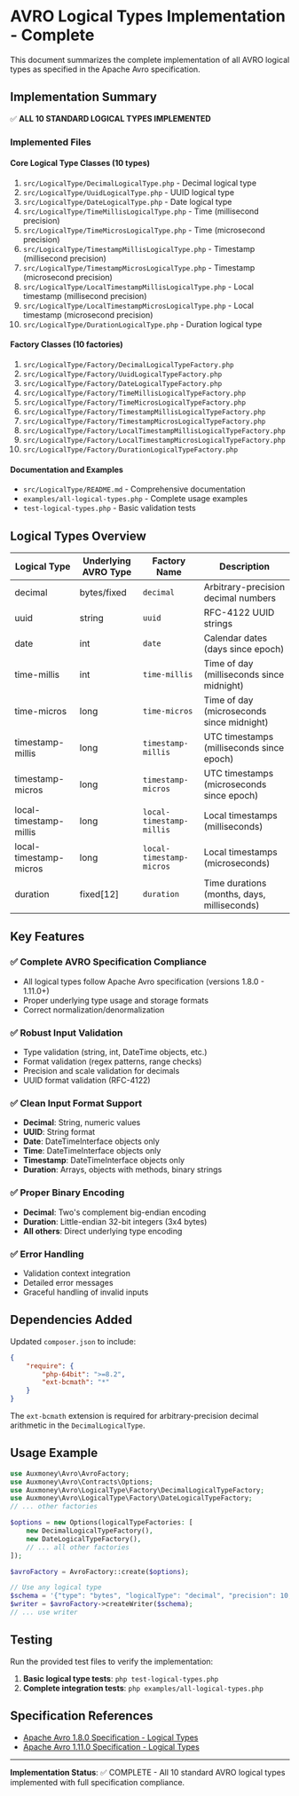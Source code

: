 # AVRO Logical Types Implementation - Complete

This document summarizes the complete implementation of all AVRO logical types as specified in the Apache Avro specification.

## Implementation Summary

✅ **ALL 10 STANDARD LOGICAL TYPES IMPLEMENTED**

### Implemented Files

#### Core Logical Type Classes (10 types)
1. `src/LogicalType/DecimalLogicalType.php` - Decimal logical type
2. `src/LogicalType/UuidLogicalType.php` - UUID logical type  
3. `src/LogicalType/DateLogicalType.php` - Date logical type
4. `src/LogicalType/TimeMillisLogicalType.php` - Time (millisecond precision)
5. `src/LogicalType/TimeMicrosLogicalType.php` - Time (microsecond precision)
6. `src/LogicalType/TimestampMillisLogicalType.php` - Timestamp (millisecond precision)
7. `src/LogicalType/TimestampMicrosLogicalType.php` - Timestamp (microsecond precision)
8. `src/LogicalType/LocalTimestampMillisLogicalType.php` - Local timestamp (millisecond precision)
9. `src/LogicalType/LocalTimestampMicrosLogicalType.php` - Local timestamp (microsecond precision)
10. `src/LogicalType/DurationLogicalType.php` - Duration logical type

#### Factory Classes (10 factories)
1. `src/LogicalType/Factory/DecimalLogicalTypeFactory.php`
2. `src/LogicalType/Factory/UuidLogicalTypeFactory.php`
3. `src/LogicalType/Factory/DateLogicalTypeFactory.php`
4. `src/LogicalType/Factory/TimeMillisLogicalTypeFactory.php`
5. `src/LogicalType/Factory/TimeMicrosLogicalTypeFactory.php`
6. `src/LogicalType/Factory/TimestampMillisLogicalTypeFactory.php`
7. `src/LogicalType/Factory/TimestampMicrosLogicalTypeFactory.php`
8. `src/LogicalType/Factory/LocalTimestampMillisLogicalTypeFactory.php`
9. `src/LogicalType/Factory/LocalTimestampMicrosLogicalTypeFactory.php`
10. `src/LogicalType/Factory/DurationLogicalTypeFactory.php`

#### Documentation and Examples
- `src/LogicalType/README.md` - Comprehensive documentation
- `examples/all-logical-types.php` - Complete usage examples
- `test-logical-types.php` - Basic validation tests

## Logical Types Overview

| Logical Type | Underlying AVRO Type | Factory Name | Description |
|-------------|---------------------|--------------|-------------|
| decimal | bytes/fixed | `decimal` | Arbitrary-precision decimal numbers |
| uuid | string | `uuid` | RFC-4122 UUID strings |
| date | int | `date` | Calendar dates (days since epoch) |
| time-millis | int | `time-millis` | Time of day (milliseconds since midnight) |
| time-micros | long | `time-micros` | Time of day (microseconds since midnight) |
| timestamp-millis | long | `timestamp-millis` | UTC timestamps (milliseconds since epoch) |
| timestamp-micros | long | `timestamp-micros` | UTC timestamps (microseconds since epoch) |
| local-timestamp-millis | long | `local-timestamp-millis` | Local timestamps (milliseconds) |
| local-timestamp-micros | long | `local-timestamp-micros` | Local timestamps (microseconds) |
| duration | fixed[12] | `duration` | Time durations (months, days, milliseconds) |

## Key Features

### ✅ Complete AVRO Specification Compliance
- All logical types follow Apache Avro specification (versions 1.8.0 - 1.11.0+)
- Proper underlying type usage and storage formats
- Correct normalization/denormalization

### ✅ Robust Input Validation
- Type validation (string, int, DateTime objects, etc.)
- Format validation (regex patterns, range checks)
- Precision and scale validation for decimals
- UUID format validation (RFC-4122)

### ✅ Clean Input Format Support
- **Decimal**: String, numeric values
- **UUID**: String format
- **Date**: DateTimeInterface objects only
- **Time**: DateTimeInterface objects only
- **Timestamp**: DateTimeInterface objects only
- **Duration**: Arrays, objects with methods, binary strings

### ✅ Proper Binary Encoding
- **Decimal**: Two's complement big-endian encoding
- **Duration**: Little-endian 32-bit integers (3x4 bytes)
- **All others**: Direct underlying type encoding

### ✅ Error Handling
- Validation context integration
- Detailed error messages
- Graceful handling of invalid inputs

## Dependencies Added

Updated `composer.json` to include:
```json
{
    "require": {
        "php-64bit": ">=8.2",
        "ext-bcmath": "*"
    }
}
```

The `ext-bcmath` extension is required for arbitrary-precision decimal arithmetic in the `DecimalLogicalType`.

## Usage Example

```php
use Auxmoney\Avro\AvroFactory;
use Auxmoney\Avro\Contracts\Options;
use Auxmoney\Avro\LogicalType\Factory\DecimalLogicalTypeFactory;
use Auxmoney\Avro\LogicalType\Factory\DateLogicalTypeFactory;
// ... other factories

$options = new Options(logicalTypeFactories: [
    new DecimalLogicalTypeFactory(),
    new DateLogicalTypeFactory(),
    // ... all other factories
]);

$avroFactory = AvroFactory::create($options);

// Use any logical type
$schema = '{"type": "bytes", "logicalType": "decimal", "precision": 10, "scale": 2}';
$writer = $avroFactory->createWriter($schema);
// ... use writer
```

## Testing

Run the provided test files to verify the implementation:

1. **Basic logical type tests**: `php test-logical-types.php`
2. **Complete integration tests**: `php examples/all-logical-types.php`

## Specification References

- [Apache Avro 1.8.0 Specification - Logical Types](https://avro.apache.org/docs/1.8.0/spec.html#Logical+Types)
- [Apache Avro 1.11.0 Specification - Logical Types](https://avro.apache.org/docs/1.11.0/spec.html#Logical+Types)

---

**Implementation Status**: ✅ COMPLETE - All 10 standard AVRO logical types implemented with full specification compliance.
